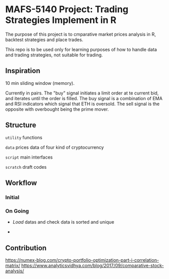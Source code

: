 # MAFS-5140 Project: Trading Strategies Implement in R

The purpose of this project is to cmparative market prices analysis in R, backtest strategies and place trades.

This repo is to be used only for learning purposes of how to handle data and trading strategies, not suitable for trading.

## Inspiration

10 min sliding window (memory).

Currently in pairs. 
The "buy" signal initiates a limit order at te current bid, and iterates until the order is filled. 
The buy signal is a combination of EMA and RSI indicators which signal that ETH is oversold. 
The sell signal is the opposite with overbought being the prime mover. 

## Structure
`utility` functions

`data` prices data of four kind of cryptocurrency

`script` main interfaces

`scratch` draft codes

## Workflow

### Initial

### On Going
* *Load* datas and check data is sorted and unique

* 

## Contribution
https://numex-blog.com/crypto-portfolio-optimization-part-i-correlation-matrix/
https://www.analyticsvidhya.com/blog/2017/09/comparative-stock-analysis/
